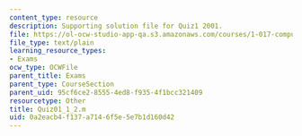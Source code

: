 ```yaml
---
content_type: resource
description: Supporting solution file for Quiz1 2001.
file: https://ol-ocw-studio-app-qa.s3.amazonaws.com/courses/1-017-computing-and-data-analysis-for-environmental-applications-fall-2003/0a2eacb4f137a7146f5e5e7b1d160d42_Quiz01_1_2.m
file_type: text/plain
learning_resource_types:
- Exams
ocw_type: OCWFile
parent_title: Exams
parent_type: CourseSection
parent_uid: 95cf6ce2-8555-4ed8-f935-4f1bcc321409
resourcetype: Other
title: Quiz01_1_2.m
uid: 0a2eacb4-f137-a714-6f5e-5e7b1d160d42
---
```

